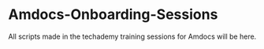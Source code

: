 # Amdocs-Onboarding-Sessions
All scripts made in the techademy training sessions for Amdocs will be here.
